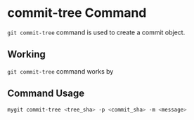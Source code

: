 # commit-tree Command

`git commit-tree` command is used to create a commit object.

## Working

`git commit-tree` command works by

## Command Usage

```bash
mygit commit-tree <tree_sha> -p <commit_sha> -m <message>
```
